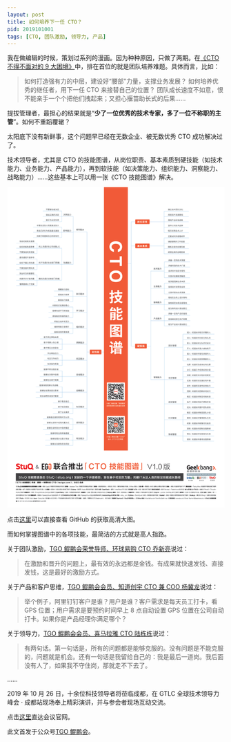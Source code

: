 ```yaml
---
layout: post
title: 如何培养下一任 CTO？
pid: 2019101001
tags: [CTO, 团队激励, 领导力, 产品]
---
```



我在做编辑的时候，策划过系列的漫画。因为种种原因，只做了两期。在[《CTO 不得不面对的 9 大困境》](https://mp.weixin.qq.com/s/Ke--QcB0vyRf2F-dFyTEqg)中，排在首位的就是团队培养难题。具体而言，比如：
> 如何打造强有力的中层，建设好“腰部”力量，支撑业务发展？
> 如何培养优秀的继任者，用下一任 CTO 来接替自己的位置？
> 团队成长速度不如意，恨不能亲手一个个把他们拽起来；又担心揠苗助长式的后果……

提拔管理者，最担心的结果就是“**少了一位优秀的技术专家，多了一位不称职的主管**”。如何不重蹈覆辙？

太阳底下没有新鲜事，这个问题早已经在无数企业、被无数优秀 CTO 成功解决过了。

技术领导者，尤其是 CTO 的技能图谱，从岗位职责、基本素质到硬技能（如技术能力、业务能力、产品能力），再到软技能（如决策能力、组织能力、洞察能力、战略能力）……这些基本上可以用一张《CTO 技能图谱》解决。

![](/uploads/2019/10/01-png-CTO-by-StuQ.png)


点击<a href="">这里</a>可以直接查看 GitHub 的获取高清大图。


而如何掌握图谱中的各项技能，最简洁的方式就是高人指路。

关于团队激励，[TGO 鲲鹏会荣誉导师、环球易购 CTO 乔新亮](https://mp.weixin.qq.com/s/9vPQmNR4NAJ-a8DlTajQnw)说过：

> 在激励和晋升的问题上，最有效的永远都是金钱。有成果就快速发钱、直接发钱，这是最好的激励方式。


关于产品和客户思维，[TGO 鲲鹏会会员、知道创宇 CTO 兼 COO 杨冀龙](https://mp.weixin.qq.com/s/GmpUTLXHoo031ipyMryjig)说过：

> 举个例子，阿里钉钉客户是谁？用户是谁？客户需求是每天员工打卡，看 GPS 位置；用户需求是要预约时间早上 8 点自动设置 GPS 位置在公司自动打卡。如果你是产品经理你满足哪个？


关于领导力，[TGO 鲲鹏会会员、喜马拉雅 CTO 陆栋栋](https://mp.weixin.qq.com/s/0GnVDqnVzPjBRK38cpPQRw)说过：

> 有两句话。第一句话是，所有的问题都是能够克服的。没有问题是不能克服的，问题就是机会。还有一句话是我留给自己的：我是最后一道岗。我后面没有人了，如果我不守住岗，那就走不下去了。

……

2019 年 10 月 26 日，十余位科技领导者将莅临成都，在 GTLC 全球技术领导力峰会 · 成都站现场奉上精彩演讲，并与参会者现场互动交流。

点击<a href="https://gtlc.infoq.cn/2019/chengdu">这里</a>直达会议官网。

此文首发于公众号<a href="https://mp.weixin.qq.com/s/7XyhahX44ZzKiLiMjPzBHg">TGO 鲲鹏会</a>。